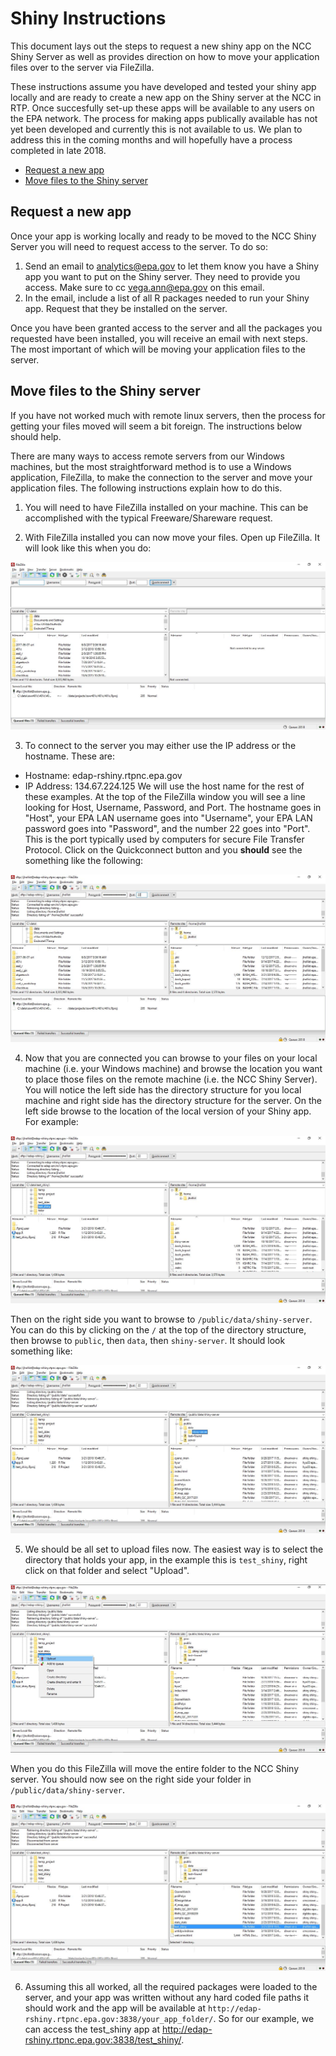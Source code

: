 # Shiny Instructions

This document lays out the steps to request a new shiny app on the NCC Shiny Server as well as provides direction on how to move your application files over to the server via FileZilla.

These instructions assume you have developed and tested your shiny app locally and are ready to create a new app on the Shiny server at the NCC in RTP.  Once succesfully set-up these apps will be available to any users on the EPA network.  The process for making apps publically available has not yet been developed and currently this is not available to us.  We plan to address this in the coming months and will hopefully have a process completed in late 2018.

- [Request a new app](#request-a-new-app)
- [Move files to the Shiny server](#move-files-to-the-server)

## Request a new app

Once your app is working locally and ready to be moved to the NCC Shiny Server you will need to request access to the server.  To do so:

1. Send an email to analytics@epa.gov to let them know you have a Shiny app you want to put on the Shiny server.  They need to provide you access.  Make sure to cc vega.ann@epa.gov on this email.
2. In the email, include a list of all R packages needed to run your Shiny app. Request that they be installed on the server.

Once you have been granted access to the server and all the packages you requested have been installed, you will receive an email with next steps.  The most important of which will be moving your application files to the server.

## Move files to the Shiny server

If you have not worked much with remote linux servers, then the process for getting your files moved will seem a bit foreign.  The instructions below should help.

There are many ways to access remote servers from our Windows machines, but the most straightforward method is to use a Windows application, FileZilla, to make the connection to the server and move your application files.  The following instructions explain how to do this.

1. You will need to have FileZilla installed on your machine.  This can be accomplished with the typical Freeware/Shareware request.  

2. With FileZilla installed you can now move your files.  Open up FileZilla.  It will look like this when you do:

![FileZilla Opened](img/filezilla_open.jpg)

3. To connect to the server you may either use the IP address or the hostname.  These are:
  - Hostname:  edap-rshiny.rtpnc.epa.gov
  - IP Address:  134.67.224.125
We will use the host name for the rest of these examples. At the top of the FileZilla window you will see a line looking for Host, Username, Password, and Port.  The hostname goes in "Host", your EPA LAN username goes into "Username", your EPA LAN password goes into "Password", and the number 22 goes into "Port".  This is the port typically used by computers for secure File Transfer Protocol.  Click on the Quickconnect button and you **should** see the something like the following:

![FileZilla Connected](img/filezilla_connected.jpg)

4. Now that you are connected you can browse to your files on your local machine (i.e. your Windows machine) and browse the location you want to place those files on the remote machine (i.e. the NCC Shiny Server).  You will notice the left side has the directory structure for you local machine and right side has the directory structure for the server.  On the left side browse to the location of the local version of your Shiny app.  For example:

![FileZilla Local](img/filezilla_local.jpg)

Then on the right side you want to browse to `/public/data/shiny-server`.  You can do this by clicking on the `/` at the top of the directory structure, then browse to `public`, then `data`, then `shiny-server`.  It should look something like:

![FileZilla Remote](img/filezilla_remote.jpg)

5. We should be all set to upload files now.  The easiest way is to select the directory that holds your app, in the example this is `test_shiny`, right click on that folder and select "Upload".  

![FileZilla Upload](img/filezilla_upload.jpg)

When you do this FileZilla will move the entire folder to the NCC Shiny server.  You should now see on the right side your folder in `/public/data/shiny-server`.  

![FileZilla Test Shiny](img/filezilla_test_shiny.jpg)

6. Assuming this all worked, all the required packages were loaded to the server, and your app was written without any hard coded file paths it should work and the app will be available at `http://edap-rshiny.rtpnc.epa.gov:3838/your_app_folder/`.  So for our example, we can access the test_shiny app at <http://edap-rshiny.rtpnc.epa.gov:3838/test_shiny/>.



